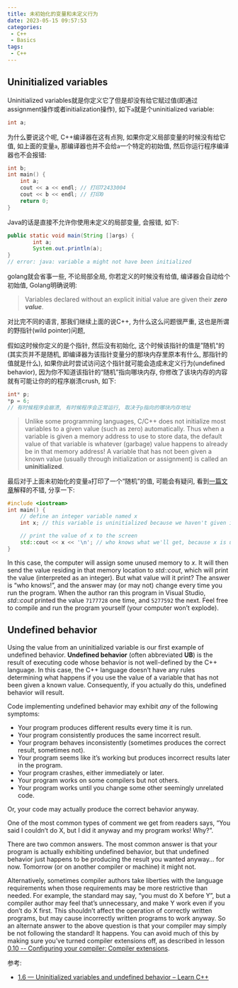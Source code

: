 ```yaml
---
title: 未初始化的变量和未定义行为
date: 2023-05-15 09:57:53
categories:
 - C++
 - Basics
tags:
 - C++
---
```


## Uninitialized variables

Uninitialized variables就是你定义它了但是却没有给它赋过值(即通过assignment操作或者initialization操作), 如下`a`就是个uninitialized variable:

```c++
int a; 
```

为什么要说这个呢, C++编译器在这有点狗, 如果你定义局部变量的时候没有给它值, 如上面的变量`a`, 那编译器也并不会给`a`一个特定的初始值, 然后你运行程序编译器也不会报错:

```c++
int b;
int main() {
    int a;
    cout << a << endl; // 打印72433004
    cout << b << endl; // 打印0
    return 0;
}
```

Java的话是直接不允许你使用未定义的局部变量, 会报错, 如下:

```java
public static void main(String []args) {
        int a;
        System.out.println(a);
}
// error: java: variable a might not have been initialized
```

golang就会省事一些, 不论局部全局, 你若定义的时候没有给值, 编译器会自动给个初始值, Golang明确说明:

> Variables declared without an explicit initial value are given their ***zero value***. 

对比完不同的语言, 那我们继续上面的说C++, 为什么这么问题很严重, 这也是所谓的野指针(wild pointer)问题, 

假如这时候你定义的是个指针, 然后没有初始化, 这个时候该指针的值是”随机“的(其实页并不是随机, 即编译器为该指针变量分的那块内存里原本有什么, 那指针的值就是什么), 如果你此时尝试访问这个指针就可能会造成未定义行为(undefined behavior), 因为你不知道该指针的“随机”指向哪块内存, 你修改了该块内存的内容就有可能让你的的程序崩溃crush, 如下:

```c++
int* p;
*p = 6;
// 有时候程序会崩溃, 有时候程序会正常运行, 取决于p指向的哪块内存地址
```

> Unlike some programming languages, C/C++ does not initialize most variables to a given value (such as zero) automatically. Thus when a variable is given a memory address to use to store data, the default value of that variable is whatever (garbage) value happens to already be in that memory address! A variable that has not been given a known value (usually through initialization or assignment) is called an **uninitialized**.

最后对于上面未初始化的变量`a`打印了一个“随机”的值, 可能会有疑问, 看到[一篇文章](https://www.learncpp.com/cpp-tutorial/uninitialized-variables-and-undefined-behavior/)解释的不错, 分享一下:

```c++
#include <iostream>
int main() {
    // define an integer variable named x
    int x; // this variable is uninitialized because we haven't given it a value

    // print the value of x to the screen
    std::cout << x << '\n'; // who knows what we'll get, because x is uninitialized
}
```

In this case, the computer will assign some unused memory to *x*. It will then send the value residing in that memory location to *std::cout*, which will print the value (interpreted as an integer). But what value will it print? The answer is “who knows!”, and the answer may (or may not) change every time you run the program. When the author ran this program in Visual Studio, *std::cout* printed the value `7177728` one time, and `5277592` the next. Feel free to compile and run the program yourself (your computer won’t explode).

## Undefined behavior

Using the value from an uninitialized variable is our first example of undefined behavior. **Undefined behavior** (often abbreviated **UB**) is the result of executing code whose behavior is not well-defined by the C++ language. In this case, the C++ language doesn’t have any rules determining what happens if you use the value of a variable that has not been given a known value. Consequently, if you actually do this, undefined behavior will result.

Code implementing undefined behavior may exhibit *any* of the following symptoms:

- Your program produces different results every time it is run.
- Your program consistently produces the same incorrect result.
- Your program behaves inconsistently (sometimes produces the correct result, sometimes not).
- Your program seems like it’s working but produces incorrect results later in the program.
- Your program crashes, either immediately or later.
- Your program works on some compilers but not others.
- Your program works until you change some other seemingly unrelated code.

Or, your code may actually produce the correct behavior anyway.

One of the most common types of comment we get from readers says, “You said I couldn’t do X, but I did it anyway and my program works! Why?”.

There are two common answers. The most common answer is that your program is actually exhibiting undefined behavior, but that undefined behavior just happens to be producing the result you wanted anyway… for now. Tomorrow (or on another compiler or machine) it might not.

Alternatively, sometimes compiler authors take liberties with the language requirements when those requirements may be more restrictive than needed. For example, the standard may say, “you must do X before Y”, but a compiler author may feel that’s unnecessary, and make Y work even if you don’t do X first. This shouldn’t affect the operation of correctly written programs, but may cause incorrectly written programs to work anyway. So an alternate answer to the above question is that your compiler may simply be not following the standard! It happens. You can avoid much of this by making sure you’ve turned compiler extensions off, as described in lesson [0.10 -- Configuring your compiler: Compiler extensions](https://www.learncpp.com/cpp-tutorial/configuring-your-compiler-compiler-extensions/). 

参考:

- [1.6 — Uninitialized variables and undefined behavior – Learn C++](https://www.learncpp.com/cpp-tutorial/uninitialized-variables-and-undefined-behavior/)